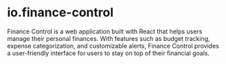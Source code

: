 # io.finance-control
Finance Control is a web application built with React that helps users manage their personal finances. With features such as budget tracking, expense categorization, and customizable alerts, Finance Control provides a user-friendly interface for users to stay on top of their financial goals.

